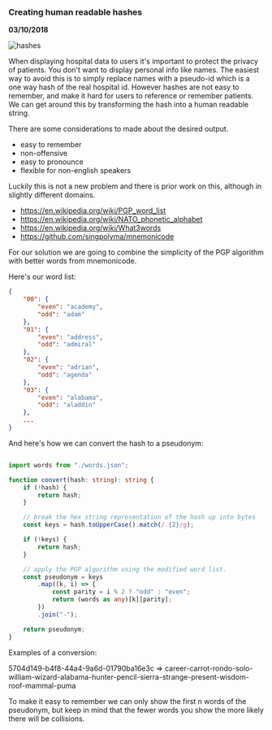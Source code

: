 ### Creating human readable hashes

__03/10/2018__

![hashes](https://imgs.xkcd.com/comics/password_strength.png)

When displaying hospital data to users it's important to protect the privacy of patients. You don't want to display personal info like names. The easiest way to avoid this is to simply replace names with a pseudo-id which is a one way hash of the real hospital id. However hashes are not easy to remember, and make it hard for users to reference or remember patients. We can get around this by transforming the hash into a human readable string.

There are some considerations to made about the desired output.

- easy to remember
- non-offensive
- easy to pronounce
- flexible for non-english speakers

Luckily this is not a new problem and there is prior work on this, although in slightly different domains.

- https://en.wikipedia.org/wiki/PGP_word_list
- https://en.wikipedia.org/wiki/NATO_phonetic_alphabet
- https://en.wikipedia.org/wiki/What3words
- https://github.com/singpolyma/mnemonicode

For our solution we are going to combine the simplicity of the PGP algorithm with better words from mnemonicode.

Here's our word list:

```json
{
    "00": {
        "even": "academy",
        "odd": "adam"
    },
    "01": {
        "even": "address",
        "odd": "admiral"
    },
    "02": {
        "even": "adrian",
        "odd": "agenda"
    },
    "03": {
        "even": "alabama",
        "odd": "aladdin"
    },
    ...
}
```

And here's how we can convert the hash to a pseudonym:

```typescript

import words from "./words.json";

function convert(hash: string): string {
    if (!hash) {
        return hash;
    }

    // break the hex string representation of the hash up into bytes
    const keys = hash.toUpperCase().match(/.{2}/g);

    if (!keys) {
        return hash;
    }

    // apply the PGP algorithm using the modified word list.
    const pseudonym = keys
        .map((k, i) => {
            const parity = i % 2 ? "odd" : "even";
            return (words as any)[k][parity];
        })
        .join("-");

    return pseudonym;
}
```

Examples of a conversion:

5704d149-b4f8-44a4-9a6d-01790ba16e3c => career-carrot-rondo-solo-william-wizard-alabama-hunter-pencil-sierra-strange-present-wisdom-roof-mammal-puma

To make it easy to remember we can only show the first n words of the pseudonym, but keep in mind that the fewer words you show the more likely there will be collisions.
